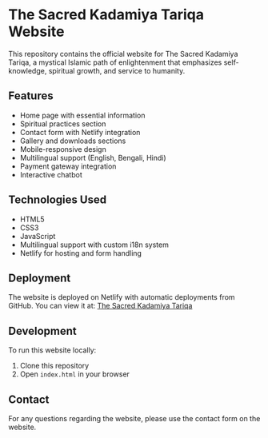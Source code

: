 # The Sacred Kadamiya Tariqa Website

This repository contains the official website for The Sacred Kadamiya Tariqa, a mystical Islamic path of enlightenment that emphasizes self-knowledge, spiritual growth, and service to humanity.

## Features

- Home page with essential information
- Spiritual practices section
- Contact form with Netlify integration
- Gallery and downloads sections
- Mobile-responsive design
- Multilingual support (English, Bengali, Hindi)
- Payment gateway integration
- Interactive chatbot

## Technologies Used

- HTML5
- CSS3
- JavaScript
- Multilingual support with custom i18n system
- Netlify for hosting and form handling

## Deployment

The website is deployed on Netlify with automatic deployments from GitHub. You can view it at: [The Sacred Kadamiya Tariqa](https://sacredkadamiyatariqa.netlify.app)

## Development

To run this website locally:

1. Clone this repository
2. Open `index.html` in your browser

## Contact

For any questions regarding the website, please use the contact form on the website.
